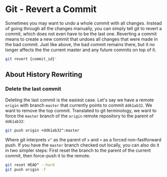 # Git - Revert a Commit

Sometimes you may want to undo a whole commit with all changes. Instead of going through all the changes manually, you can simply tell git to revert a commit, which does not even have to be the last one. Reverting a commit means to create a new commit that undoes all changes that were made in the bad commit. Just like above, the bad commit remains there, but it no longer affects the the current master and any future commits on top of it.

```bash
git revert {commit_id}'
```

## About History Rewriting

### Delete the last commit

Deleting the last commit is the easiest case. Let's say we have a remote `origin` with branch `master` that currently points to commit `dd61ab32`. We want to remove the top commit. Translated to git terminology, we want to force the `master` branch of the `origin` remote repository to the parent of `dd61ab32`:

```bash
git push origin +dd61ab32^:master
```

Where git interprets `x^` as the parent of `x` and `+` as a forced non-fastforward push. If you have the `master` branch checked out locally, you can also do it in two simpler steps: First reset the branch to the parent of the current commit, then force-push it to the remote.

```bash
git reset HEAD^ --hard
git push origin -f
```
